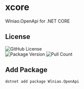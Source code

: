 # xcore
Wlniao.OpenApi for .NET CORE

## License
![GitHub License](https://img.shields.io/github/license/wlniao/xcore)  
![Package Version](https://img.shields.io/nuget/v/Wlniao.OpenApi) 
![Pull Count](https://img.shields.io/nuget/dt/Wlniao.OpenApi) 

## Add Package
```
dotnet add package Wlniao.OpenApi
```